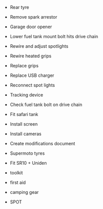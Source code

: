 * Rear tyre

* Remove spark arrestor

* Garage door opener

* Lower fuel tank mount bolt hits drive chain

* Rewire and adjust spotlights

* Rewire heated grips

* Replace grips

* Replace USB charger

* Reconnect spot lights

* Tracking device

* Check fuel tank bolt on drive chain

* Fit safari tank

* Install screen

* Install cameras

* Create modifications document

* Supermoto tyres

* Fit SR10 + Uniden

* toolkit

* first aid

* camping gear

* SPOT

